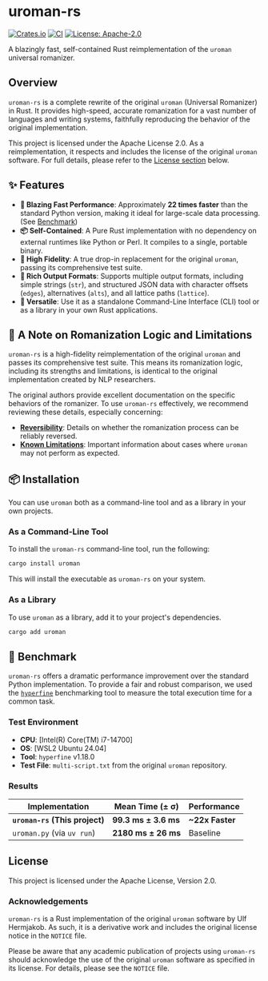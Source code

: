 # uroman-rs

[![Crates.io](https://img.shields.io/crates/v/uroman.svg)](https://crates.io/crates/uroman)
[![CI](https://github.com/fulm-o/uroman-rs/actions/workflows/ci.yml/badge.svg)](https://github.com/fulm-o/uroman-rs/actions)
[![License: Apache-2.0](https://img.shields.io/badge/License-Apache--2.0-blue.svg)](LICENSE)

A blazingly fast, self-contained Rust reimplementation of the `uroman` universal romanizer.

## Overview

`uroman-rs` is a complete rewrite of the original `uroman` (Universal Romanizer) in Rust. It provides high-speed, accurate romanization for a vast number of languages and writing systems, faithfully reproducing the behavior of the original implementation.

This project is licensed under the Apache License 2.0. As a reimplementation, it respects and includes the license of the original `uroman` software. For full details, please refer to the [License section](#license) below.

## ✨ Features

*   **🚀 Blazing Fast Performance**: Approximately **22 times faster** than the standard Python version, making it ideal for large-scale data processing. (See [Benchmark](#-benchmark))
*   **📦 Self-Contained**: A Pure Rust implementation with no dependency on external runtimes like Python or Perl. It compiles to a single, portable binary.
*   **🎯 High Fidelity**: A true drop-in replacement for the original `uroman`, passing its comprehensive test suite.
*   **🧰 Rich Output Formats**: Supports multiple output formats, including simple strings (`str`), and structured JSON data with character offsets (`edges`), alternatives (`alts`), and all lattice paths (`lattice`).
*   **🔧 Versatile**: Use it as a standalone Command-Line Interface (CLI) tool or as a library in your own Rust applications.

## 📝 A Note on Romanization Logic and Limitations

`uroman-rs` is a high-fidelity reimplementation of the original `uroman` and passes its comprehensive test suite. This means its romanization logic, including its strengths and limitations, is identical to the original implementation created by NLP researchers.

The original authors provide excellent documentation on the specific behaviors of the romanizer. To use `uroman-rs` effectively, we recommend reviewing these details, especially concerning:

*   **[Reversibility](https://github.com/isi-nlp/uroman?tab=readme-ov-file#reversibility)**: Details on whether the romanization process can be reliably reversed.
*   **[Known Limitations](https://github.com/isi-nlp/uroman?tab=readme-ov-file#limitations)**: Important information about cases where `uroman` may not perform as expected.


## 📦 Installation

You can use `uroman` both as a command-line tool and as a library in your own projects.

### As a Command-Line Tool

To install the `uroman-rs` command-line tool, run the following:

```bash
cargo install uroman
```

This will install the executable as `uroman-rs` on your system.

### As a Library

To use `uroman` as a library, add it to your project's dependencies.

```bash
cargo add uroman
```

## 🚀 Benchmark

`uroman-rs` offers a dramatic performance improvement over the standard Python implementation. To provide a fair and robust comparison, we used the [`hyperfine`](https://github.com/sharkdp/hyperfine) benchmarking tool to measure the total execution time for a common task.

### Test Environment
*   **CPU**: [Intel(R) Core(TM) i7-14700]
*   **OS**: [WSL2 Ubuntu 24.04]
*   **Tool**: `hyperfine` v1.18.0
*   **Test File**: `multi-script.txt` from the original `uroman` repository.

### Results

| Implementation                | Mean Time (± σ)       | Performance                   |
|-------------------------------|-----------------------|-------------------------------|
| **`uroman-rs` (This project)**| **99.3 ms ± 3.6 ms**  | **~22x Faster**               |
| `uroman.py` (via `uv run`)    | **2180 ms ± 26 ms** | Baseline                      |


## License

This project is licensed under the Apache License, Version 2.0.

### Acknowledgements

`uroman-rs` is a Rust implementation of the original `uroman` software by Ulf Hermjakob. As such, it is a derivative work and includes the original license notice in the `NOTICE` file.

Please be aware that any academic publication of projects using `uroman-rs` should acknowledge the use of the original `uroman` software as specified in its license. For details, please see the `NOTICE` file.